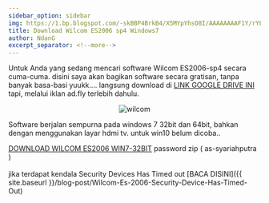 ```yaml
---
sidebar_option: sidebar
img: https://1.bp.blogspot.com/-skBBP4BrkB4/X5MYpYhsO8I/AAAAAAAAF1Y/rYLQ_hkHK48X-ybLuM9KoqOKVHEfSp7tgCPcBGAsYHg/s720/IMG_20201024_003338.jpg
title: Download Wilcom ES2006 sp4 Windows7
author: NdanG
excerpt_separator: <!--more-->
---
```


Untuk Anda yang sedang mencari software Wilcom ES2006-sp4 secara cuma-cuma. disini saya akan bagikan software secara gratisan, tanpa banyak basa-basi yuukk....<!--more--> langsung download di [LINK GOOGLE DRIVE INI](http://beteshis.com/1Scn) tapi, melalui iklan ad.fly terlebih dahulu.
<p>
<center><img src="https://1.bp.blogspot.com/-skBBP4BrkB4/X5MYpYhsO8I/AAAAAAAAF1Y/rYLQ_hkHK48X-ybLuM9KoqOKVHEfSp7tgCPcBGAsYHg/s720/IMG_20201024_003338.jpg" alt="wilcom" style="max-width: 300px;"/></center>
</p>
Software berjalan sempurna pada windows 7 32bit dan 64bit, bahkan dengan menggunakan layar hdmi tv. untuk win10 belum dicoba..

[DOWNLOAD WILCOM ES2006 WIN7-32BIT](http://beteshis.com/1Scn) password zip ( as-syariahputra )
<br />
<br />
jika terdapat kendala Security Devices Has Timed out [BACA DISINI]({{ site.baseurl }}/blog-post/Wilcom-Es-2006-Security-Device-Has-Timed-Out)
